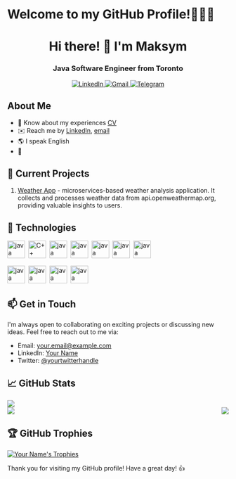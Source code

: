 # Welcome to my GitHub Profile!:gorilla::gorilla::gorilla:

<div id="header" align="center">
<h1>Hi there! 👋 I'm Maksym</h1>
<h3>Java Software Engineer from Toronto</h3>
</div>
<div id="socials" align="center">
<a href="https://www.linkedin.com/in/maksym-bataiev">
<img src="https://img.shields.io/badge/LinkedIn-blue?style=for-the-badge&logo=linkedin&logoColor=white" alt="LinkedIn" />
</a>
<a href="mailto:max.bataiev@gmail.com"> 
<img src="https://img.shields.io/badge/Gmail-blue?style=for-the-badge&logo=gmail&logoColor=white" alt="Gmail" />
</a>
<a href="https://t.me/flexiblex">
<img src="https://img.shields.io/badge/Telegram-blue?style=for-the-badge&logo=telegram&logoColor=white" alt="Telegram" /> 
</a>
</div>

## About Me
-   :page_facing_up: Know about my experiences [CV](https://docs.google.com/document/d/1BlXhWM0-o02gmaNLTpgjl7W28jQ_AK9-mtLphSkty5Q/edit?usp=sharing)
-   :envelope: Reach me by [LinkedIn](https://www.linkedin.com/in/maksym-bataiev), [email](mailto:max.bataiev@gmail.com)
-   :earth_americas: I speak English
-   :orangutan:

## 🔭 Current Projects
1. [Weather App](https://github.com/mbataiev/WeatherAnalyser) - microservices-based weather analysis application. It collects and processes weather data from api.openweathermap.org, providing valuable insights to users.

## 🌱 Technologies

<img src="https://cdn.jsdelivr.net/gh/devicons/devicon/icons/java/java-original-wordmark.svg" title="java" width="40" height="40"/>&nbsp;
<img src="https://cdn.jsdelivr.net/gh/devicons/devicon/icons/cplusplus/cplusplus-original.svg" title="C++" width="40" height="40"/>&nbsp;
<img src="https://cdn.jsdelivr.net/gh/devicons/devicon/icons/oracle/oracle-original.svg" title="java" width="40" height="40"/>&nbsp;
<img src="https://cdn.jsdelivr.net/gh/devicons/devicon/icons/mysql/mysql-original-wordmark.svg" title="java" width="40" height="40"/>&nbsp;
<img src="https://cdn.jsdelivr.net/gh/devicons/devicon/icons/postgresql/postgresql-original-wordmark.svg" title="java" width="40" height="40"/>&nbsp;
<img src="https://cdn.jsdelivr.net/gh/devicons/devicon/icons/javascript/javascript-original.svg" title="java" width="40" height="40"/>&nbsp;
<img src="https://cdn.jsdelivr.net/gh/devicons/devicon/icons/spring/spring-original-wordmark.svg" title="java" width="40" height="40"/>&nbsp;


<img src="https://cdn.jsdelivr.net/gh/devicons/devicon/icons/jenkins/jenkins-original.svg" title="java" width="40" height="40"/>&nbsp;
<img src="https://cdn.jsdelivr.net/gh/devicons/devicon/icons/docker/docker-original-wordmark.svg" title="java" width="40" height="40"/>&nbsp;
<img src="https://cdn.jsdelivr.net/gh/devicons/devicon/icons/kubernetes/kubernetes-plain-wordmark.svg" title="java" width="40" height="40"/>&nbsp;
<img src="https://cdn.jsdelivr.net/gh/devicons/devicon/icons/apachekafka/apachekafka-original-wordmark.svg" title="java" width="40" height="40"/>&nbsp;

## 📫 Get in Touch

I'm always open to collaborating on exciting projects or discussing new ideas. Feel free to reach out to me via:

- Email: [your.email@example.com](mailto:your.email@example.com)
- LinkedIn: [Your Name](https://www.linkedin.com/in/yourname/)
- Twitter: [@yourtwitterhandle](https://twitter.com/yourtwitterhandle)

## 📈 GitHub Stats
<div id="stat" style="display: flex; flex-direction: column; align-items: center;">
  <div style="display: flex; justify-content: space-between; width: 100%;">
    <img src="http://github-profile-summary-cards.vercel.app/api/cards/profile-details?username=mbataiev&theme=github_dark"/>
  </div>
  <div style="display: flex; justify-content: space-between; width: 100%;">
    <img src="http://github-profile-summary-cards.vercel.app/api/cards/repos-per-language?username=mbataiev&theme=github_dark"/>
    <img src="http://github-profile-summary-cards.vercel.app/api/cards/stats?username=mbataiev&theme=github_dark"/>
  </div>
</div>

## 🏆 GitHub Trophies

[![Your Name's Trophies](https://github-profile-trophy.vercel.app/?username=mbataiev&theme=flat)](https://github.com/mbataiev)

Thank you for visiting my GitHub profile! Have a great day! 👍
